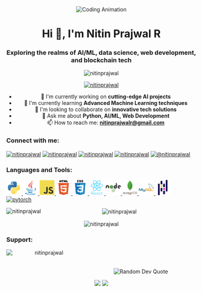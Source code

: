<div align="center" style="max-width: 800px; margin: 0 auto;">

  <img src="https://media.giphy.com/media/VTtANKl0beDFQRLDTh/giphy.gif" width="300" alt="Coding Animation" />

  <h1 align="center">Hi 👋, I'm Nitin Prajwal R</h1>
  <h3 align="center">Exploring the realms of AI/ML, data science, web development, and blockchain tech</h3>

  <p align="center">
    <img src="https://komarev.com/ghpvc/?username=nitinprajwal&label=Profile%20views&color=0e75b6&style=flat" alt="nitinprajwal" />
  </p>

  <p align="center">
    <a href="https://github.com/ryo-ma/github-profile-trophy"><img src="https://github-profile-trophy.vercel.app/?username=nitinprajwal&theme=darkhub" alt="nitinprajwal" /></a>
  </p>

  - 🔭 I'm currently working on **cutting-edge AI projects**
  - 🌱 I'm currently learning **Advanced Machine Learning techniques**
  - 👯 I'm looking to collaborate on **innovative tech solutions**
  - 💬 Ask me about **Python, AI/ML, Web Development**
  - 📫 How to reach me: **nitinprajwalr@gmail.com**

  <h3 align="left">Connect with me:</h3>
  <p align="left">
    <a href="https://linkedin.com/in/nitinprajwal" target="blank"><img align="center" src="https://raw.githubusercontent.com/rahuldkjain/github-profile-readme-generator/master/src/images/icons/Social/linked-in-alt.svg" alt="nitinprajwal" height="30" width="40" /></a>
    <a href="https://www.codechef.com/users/nitinprajwal" target="blank"><img align="center" src="https://cdn.jsdelivr.net/npm/simple-icons@3.1.0/icons/codechef.svg" alt="nitinprajwal" height="30" width="40" /></a>
    <a href="https://www.hackerrank.com/nitinprajwal" target="blank"><img align="center" src="https://raw.githubusercontent.com/rahuldkjain/github-profile-readme-generator/master/src/images/icons/Social/hackerrank.svg" alt="nitinprajwal" height="30" width="40" /></a>
    <a href="https://www.leetcode.com/nitinprajwal" target="blank"><img align="center" src="https://raw.githubusercontent.com/rahuldkjain/github-profile-readme-generator/master/src/images/icons/Social/leet-code.svg" alt="nitinprajwal" height="30" width="40" /></a>
    <a href="https://www.hackerearth.com/@nitinprajwal" target="blank"><img align="center" src="https://raw.githubusercontent.com/rahuldkjain/github-profile-readme-generator/master/src/images/icons/Social/hackerearth.svg" alt="@nitinprajwal" height="30" width="40" /></a>
  </p>

  <h3 align="left">Languages and Tools:</h3>
  <p align="left">
    <a href="https://www.python.org" target="_blank" rel="noreferrer"> <img src="https://raw.githubusercontent.com/devicons/devicon/master/icons/python/python-original.svg" alt="python" width="40" height="40"/> </a>
    <a href="https://www.java.com" target="_blank" rel="noreferrer"> <img src="https://raw.githubusercontent.com/devicons/devicon/master/icons/java/java-original.svg" alt="java" width="40" height="40"/> </a>
    <a href="https://developer.mozilla.org/en-US/docs/Web/JavaScript" target="_blank" rel="noreferrer"> <img src="https://raw.githubusercontent.com/devicons/devicon/master/icons/javascript/javascript-original.svg" alt="javascript" width="40" height="40"/> </a>
    <a href="https://www.w3.org/html/" target="_blank" rel="noreferrer"> <img src="https://raw.githubusercontent.com/devicons/devicon/master/icons/html5/html5-original-wordmark.svg" alt="html5" width="40" height="40"/> </a>
    <a href="https://www.w3schools.com/css/" target="_blank" rel="noreferrer"> <img src="https://raw.githubusercontent.com/devicons/devicon/master/icons/css3/css3-original-wordmark.svg" alt="css3" width="40" height="40"/> </a>
    <a href="https://reactjs.org/" target="_blank" rel="noreferrer"> <img src="https://raw.githubusercontent.com/devicons/devicon/master/icons/react/react-original-wordmark.svg" alt="react" width="40" height="40"/> </a>
    <a href="https://nodejs.org" target="_blank" rel="noreferrer"> <img src="https://raw.githubusercontent.com/devicons/devicon/master/icons/nodejs/nodejs-original-wordmark.svg" alt="nodejs" width="40" height="40"/> </a>
    <a href="https://www.mongodb.com/" target="_blank" rel="noreferrer"> <img src="https://raw.githubusercontent.com/devicons/devicon/master/icons/mongodb/mongodb-original-wordmark.svg" alt="mongodb" width="40" height="40"/> </a>
    <a href="https://www.mysql.com/" target="_blank" rel="noreferrer"> <img src="https://raw.githubusercontent.com/devicons/devicon/master/icons/mysql/mysql-original-wordmark.svg" alt="mysql" width="40" height="40"/> </a>
    <a href="https://pandas.pydata.org/" target="_blank" rel="noreferrer"> <img src="https://raw.githubusercontent.com/devicons/devicon/2ae2a900d2f041da66e950e4d48052658d850630/icons/pandas/pandas-original.svg" alt="pandas" width="40" height="40"/> </a>
    <a href="https://pytorch.org/" target="_blank" rel="noreferrer"> <img src="https://www.vectorlogo.zone/logos/pytorch/pytorch-icon.svg" alt="pytorch" width="40" height="40"/> </a>
  </p>

  <p><img align="left" src="https://github-readme-stats.vercel.app/api/top-langs?username=nitinprajwal&show_icons=true&locale=en&layout=compact&theme=dark" alt="nitinprajwal" /></p>

  <p>&nbsp;<img align="center" src="https://github-readme-stats.vercel.app/api?username=nitinprajwal&show_icons=true&locale=en&theme=dark" alt="nitinprajwal" /></p>

  <p><img align="center" src="https://github-readme-streak-stats.herokuapp.com/?user=nitinprajwal&theme=dark" alt="nitinprajwal" /></p>

  <h3 align="left">Support:</h3>
  <p><a href="https://www.buymeacoffee.com/nitinprajwal"> <img align="left" src="https://cdn.buymeacoffee.com/buttons/v2/default-yellow.png" height="50" width="210" alt="nitinprajwal" /></a></p><br><br>

  <p><img align="center" src="https://quotes-github-readme.vercel.app/api?type=horizontal&theme=dark" alt="Random Dev Quote" /></p>

  <p align="center">
    <img src="https://forthebadge.com/images/badges/built-with-love.svg" />
    <img src="https://forthebadge.com/images/badges/powered-by-coffee.svg" />
  </p>

</div>
